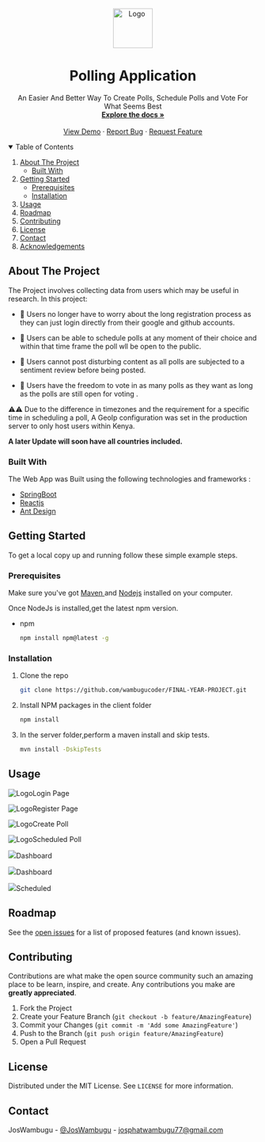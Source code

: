 <!-- PROJECT LOGO -->
<br />
<p align="center">
  <a href="https://github.com/wambugucoder/FINAL-YEAR-PROJECT">
    <img src="client/public/android-chrome-192x192.png" alt="Logo" width="80" height="80">
  </a>

  <h1 align="center">Polling Application</h1>

  <p align="center">
    An Easier And Better Way To Create Polls,
    Schedule Polls and Vote For What Seems Best
    <br />
    <a href="https://github.com/wambugucoder/FINAL-YEAR-PROJECT/blob/main/README.md"><strong>Explore the docs »</strong></a>
    <br />
    <br />
    <a href="https:// pollsapp-2021.westeurope.cloudapp.azure.com">View Demo</a>
    ·
    <a href="https://github.com/wambugucoder/FINAL-YEAR-PROJECT/issues/new">Report Bug</a>
    ·
    <a href="https://github.com/wambugucoder/FINAL-YEAR-PROJECT/issues/new">Request Feature</a>
  </p>
</p>



<!-- TABLE OF CONTENTS -->
<details open="open">
  <summary>Table of Contents</summary>
  <ol>
    <li>
      <a href="#about-the-project">About The Project</a>
      <ul>
        <li><a href="#built-with">Built With</a></li>
      </ul>
    </li>
    <li>
      <a href="#getting-started">Getting Started</a>
      <ul>
        <li><a href="#prerequisites">Prerequisites</a></li>
        <li><a href="#installation">Installation</a></li>
      </ul>
    </li>
    <li><a href="#usage">Usage</a></li>
    <li><a href="#roadmap">Roadmap</a></li>
    <li><a href="#contributing">Contributing</a></li>
    <li><a href="#license">License</a></li>
    <li><a href="#contact">Contact</a></li>
    <li><a href="#acknowledgements">Acknowledgements</a></li>
  </ol>
</details>



<!-- ABOUT THE PROJECT -->
## About The Project

The Project involves collecting data from users which may be useful in research. In this project: 

*  🌟 Users no longer have to worry about the long registration process as they can just login directly from their google and github accounts.
  
*  🌟 Users can be able to schedule polls at any moment of their choice and within that time frame the poll wll be open to the public. 
   
*  🌟 Users cannot post disturbing content as all polls are subjected to a sentiment review before being posted. 

*  🌟 Users have the freedom to vote in as many polls as they want as long as the polls are still open for voting . 


⚠️⚠️  Due to the difference in timezones and the     requirement for a specific time in scheduling a poll,
A GeoIp configuration was set in the production server to only host users within Kenya.

<b>A later Update will soon have all countries included.</b>

### Built With
The Web App was Built using the following technologies and frameworks : 

* [SpringBoot](https://spring.io/projects/spring-boot)
* [Reactjs](https://reactjs.org/)
* [Ant Design](https://ant.design/)



<!-- GETTING STARTED -->
## Getting Started
To get a local copy up and running follow these simple example steps.

### Prerequisites
Make sure you've got <a href="https://maven.apache.org/install.html">Maven </a>and <a href="https://nodejs.org/en/download/">Nodejs</a> installed on  your computer.

Once NodeJs is installed,get the latest npm version.

* npm
  ```sh
  npm install npm@latest -g
  ```

### Installation

1. Clone the repo
   ```sh
   git clone https://github.com/wambugucoder/FINAL-YEAR-PROJECT.git
   ```
2. Install NPM packages in the client folder
   ```sh
   npm install
   ```
3. In the server folder,perform a maven install and skip tests.
   
   ```sh
   mvn install -DskipTests
   ```



<!-- USAGE EXAMPLES -->
## Usage

 <img src="preview/login.PNG" alt="Logo" >Login Page</img>

<img src="preview/register.PNG" alt="Logo" >Register Page</img>

<img src="preview/create-Poll.PNG" alt="Logo" >Create Poll</img>

<img src="preview/scheduled-Poll.PNG" alt="Logo" >Scheduled Poll</img>
 
 <img src="preview/dashboard1.PNG" >Dashboard</img>

<img src="preview/dashboard3.PNG"  >Dashboard</img>

<img src="preview/scheduledlist.PNG" >Scheduled</img>


<!-- ROADMAP -->
## Roadmap

See the [open issues](https://github.com/wambugucoder/FINAL-YEAR-PROJECT/issues) for a list of proposed features (and known issues).



<!-- CONTRIBUTING -->
## Contributing

Contributions are what make the open source community such an amazing place to be learn, inspire, and create. Any contributions you make are **greatly appreciated**.

1. Fork the Project
2. Create your Feature Branch (`git checkout -b feature/AmazingFeature`)
3. Commit your Changes (`git commit -m 'Add some AmazingFeature'`)
4. Push to the Branch (`git push origin feature/AmazingFeature`)
5. Open a Pull Request



<!-- LICENSE -->
## License

Distributed under the MIT License. See `LICENSE` for more information.



<!-- CONTACT -->
## Contact

JosWambugu - [@JosWambugu](https://twitter.com/JosWambugu) - josphatwambugu77@gmail.com













